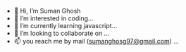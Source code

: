 - 👋 Hi, I’m Suman Ghosh
- 👀 I’m interested in coding...
- 🌱 I’m currently learning javascript...
- 💞️ I’m looking to collaborate on ...
- 📫 you reach me by mail (sumanghosg97@gmail.com) ...

<!---
sumanghosh97/sumanghosh97 is a ✨ special ✨ repository because its `README.md` (this file) appears on your GitHub profile.
You can click the Preview link to take a look at your changes.
--->
